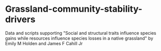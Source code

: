 # Grassland-community-stability-drivers
Data and scripts supporting "Social and structural traits influence species gains while resources influence species losses in a native grassland" by Emily M Holden and James F Cahill Jr

